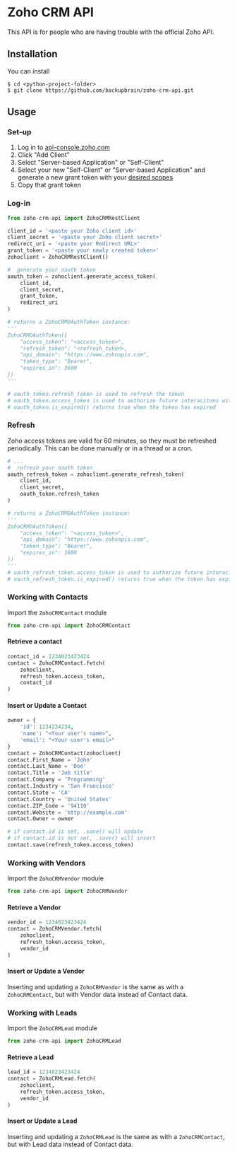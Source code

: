 # Zoho CRM API
This API is for people who are having trouble with the official Zoho API.


## Installation

You can install 
```
$ cd <python-project-folder>
$ git clone https://github.com/backupbrain/zoho-crm-api.git
```

## Usage

### Set-up

1) Log in to [api-console.zoho.com](https://api-console.zoho.com)
2) Click "Add Client"
3) Select  "Server-based Application" or "Self-Client"
4) Select your new "Self-Client" or "Server-based Application" and generate a new grant token with your [desired scopes](https://www.zoho.com/crm/developer/docs/api/oauth-overview.html#scopes)
5) Copy that grant token

### Log-in 


```python
from zoho-crm-api import ZohoCRMRestClient

client_id = '<paste your Zoho client id>'
client_secret = '<paste your Zoho client secret>'
redirect_uri = '<paste your Redirect URL>'
grant_token = '<paste your newly created token>'
zohoclient = ZohoCRMRestClient()

#  generate your oauth token
oauth_token = zohoclient.generate_access_token(
    client_id,
    client_secret,
    grant_token,
    redirect_uri
)

# returns a ZohoCRMOAuthToken instance:
'''
ZohoCRMOAuthToken({
    "access_token": "<access_token>",
    "refresh_token": "<refresh_token>,
    "api_domain": "https://www.zohoapis.com",
    "token_type": "Bearer",
    "expires_in": 3600
})
'''

# oauth_token.refresh_token is used to refresh the token
# oauth_token.access_token is used to authorize future interacitons with the API
# oauth_token.is_expired() returns true when the token has expired
```

### Refresh 

Zoho access tokens are valid for 60 minutes, so they must be  refreshed periodically. This can be done manually or in a thread or a cron.

```python
# ...
#  refresh your oauth token
oauth_refresh_token = zohoclient.generate_refresh_token(
    client_id,
    client_secret,
    oauth_token.refresh_token
)

# returns a ZohoCRMOAuthToken instance:
'''
ZohoCRMOAuthToken({
    "access_token": "<access_token>",
    "api_domain": "https://www.zohoapis.com",
    "token_type": "Bearer",
    "expires_in": 3600
})
'''
# oauth_refresh_token.access_token is used to authorize future interacitons with the API
# oauth_refresh_token.is_expired() returns true when the token has expired
```

### Working with Contacts

Import the `ZohoCRMContact` module

```python
from zoho-crm-api import ZohoCRMContact
```

#### Retrieve a contact

```python
contact_id = 1234023423424
contact = ZohoCRMContact.fetch(
    zohoclient,
    refresh_token.access_token,
    contact_id
)
```

#### Insert or Update a Contact

```python
owner = {
    'id': 1234234234,
    'name': "<Your user's name>",
    'email': "<Your user's email>"
}
contact = ZohoCRMContact(zohoclient)
contact.First_Name = 'John'
contact.Last_Name = 'Doe'
contact.Title = 'Job title'
contact.Company = 'Programming'
contact.Industry = 'San Francisco'
contact.State = 'CA'
contact.Country = 'United States'
contact.ZIP_Code = '94110'
contact.Website = 'http://example.com'
contact.Owner = owner

# if contact.id is set, .save() will update
# if contact.id is not set, .save() will insert
contact.save(refresh_token.access_token)
```


### Working with Vendors

Import the `ZohoCRMVendor` module

```python
from zoho-crm-api import ZohoCRMVendor
```

#### Retrieve a Vendor

```python
vendor_id = 1234023423424
contact = ZohoCRMVendor.fetch(
    zohoclient,
    refresh_token.access_token,
    vendor_id
)
```

#### Insert or Update a Vendor

Inserting  and updating a `ZohoCRMVendor` is the  same as with a `ZohoCRMContact`,  but with Vendor data instead of Contact data.

### Working with Leads

Import the `ZohoCRMLead` module

```python
from zoho-crm-api import ZohoCRMLead
```

#### Retrieve a Lead

```python
lead_id = 1234023423424
contact = ZohoCRMLead.fetch(
    zohoclient,
    refresh_token.access_token,
    vendor_id
)
```

#### Insert or Update a Lead

Inserting and updating a `ZohoCRMLead` is the same as with a `ZohoCRMContact`,  but with Lead data instead of Contact data.
